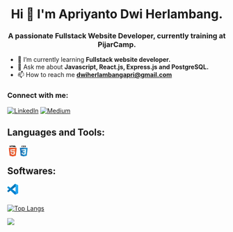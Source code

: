 <h1 align="center">Hi 👋 I'm Apriyanto Dwi Herlambang.</h1>
<h3 align="center">A passionate Fullstack Website Developer, currently training at PijarCamp.</h3>

- 🌱 I’m currently learning **Fullstack website developer.**
- 💬 Ask me about **Javascript, React.js, Express.js and PostgreSQL.**
- 📫 How to reach me **dwiherlambangapri@gmail.com**

<h3>Connect with me:</h3>
<p align="left">
  <a href="https://www.linkedin.com/in/apriyantodwiherlambang"><img alt="LinkedIn" title="LinkedIn" width="80px" src="https://upload.wikimedia.org/wikipedia/commons/0/01/LinkedIn_Logo.svg"/></a>
  <a href="https://medium.com/@apriyantodwiherlambang"><img alt="Medium" title="Medium" width="100px" src="https://www.closer.pt/media/1862/medium-logo.png"/></a>
</p>

## Languages and Tools:
<a href="https://www.w3schools.com/html" target="_blank"><img align="left" alt="HTML5" width="25px" src="https://raw.githubusercontent.com/github/explore/80688e429a7d4ef2fca1e82350fe8e3517d3494d/topics/html/html.png" /></a>

<a href="https://www.w3schools.com/css" target="_blank"><img align="left" alt="CSS3" width="25px" src="https://raw.githubusercontent.com/github/explore/80688e429a7d4ef2fca1e82350fe8e3517d3494d/topics/css/css.png" /></a>
<br/>

## Softwares:
<a href="https://code.visualstudio.com" target="_blank"><img align="left" alt="Visual Studio Code" width="25px" src="https://raw.githubusercontent.com/github/explore/80688e429a7d4ef2fca1e82350fe8e3517d3494d/topics/visual-studio-code/visual-studio-code.png">
<br>
<br>

[![Top Langs](https://github-readme-stats.vercel.app/api/top-langs/?username=apriyantodwiherlambang&layout=compact)](https://github.com/apriyantodwiherlambang/github-readme-stats)
<br>

<img src="https://github-readme-stats.vercel.app/api?username=apriyantodwiherlambang&show_icons=true&count_private=true&hide_border=true" align="left" /> 
